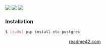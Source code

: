 <!--
https://readme42.com
-->


[![](https://img.shields.io/pypi/v/etc-postgres.svg?maxAge=3600)](https://pypi.org/project/etc-postgres/)
[![](https://img.shields.io/badge/License-Unlicense-blue.svg?longCache=True)](https://unlicense.org/)
[![](https://github.com/andrewp-as-is/etc-postgres/workflows/tests42/badge.svg)](https://github.com/andrewp-as-is/etc-postgres/actions)

### Installation
```bash
$ [sudo] pip install etc-postgres
```

<p align="center">
    <a href="https://readme42.com/">readme42.com</a>
</p>